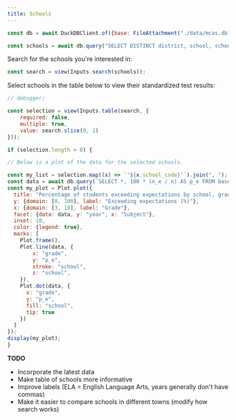 ```yaml
---
title: Schools
---
```


```js
const db = await DuckDBClient.of({base: FileAttachment("./data/mcas.db")});
```

```js
const schools = await db.query("SELECT DISTINCT district, school, school_code FROM base.mcas ORDER BY district, school");
```

Search for the schools you're interested in:

```js
const search = view(Inputs.search(schools));
```

Select schools in the table below to view their standardized test results:

```js
// debugger;

const selection = view(Inputs.table(search, {
    required: false,
    multiple: true,
    value: search.slice(0, 1)
}));
```

```js
if (selection.length > 0) {

// Below is a plot of the data for the selected schools.

const my_list = selection.map((x) => `'${x.school_code}'`).join(", ");
const data = await db.query(`SELECT *, 100 * (n_e / n) AS p_e FROM base.mcas WHERE school_code IN (${my_list})`);
const my_plot = Plot.plot({
  title: "Percentage of students exceeding expectations by school, grade, subject, and year",
  y: {domain: [0, 100], label: "Exceeding expectations (%)"},
  x: {domain: [3, 10], label: "Grade"},
  facet: {data: data, y: "year", x: "Subject"},
  inset: 10,
  color: {legend: true},
  marks: [
    Plot.frame(),
    Plot.line(data, {
        x: "grade",
        y: "p_e",
        stroke: "school",
        z: "school",
    }),
    Plot.dot(data, {
      x: "grade",
      y: "p_e",
      fill: "school",
      tip: true
    })
  ]
});
display(my_plot);
}
```

**TODO**

- Incorporate the latest data
- Make table of schools more informative
- Improve labels (ELA = English Language Arts, years generally don't have commas)
- Make it easier to compare schools in different towns (modify how search works)